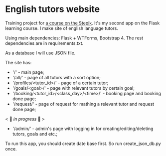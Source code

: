# English tutors website

Training project for [a course on the Stepik](<https://stepik.org/course/61900/>).
It's my second app on the Flask learning course. I make site of english language tutors.

Using main dependencies: Flask + WTForms, Bootstrap 4. The rest dependencies are in requirements.txt.

As a database I will use JSON file.

The site has:
* '/' - main page;
* '/all/' - page of all tutors with a sort option;
* '/profiles/<tutor_id>/' - page of a certain tutor;
* '/goals/\<goal>/' - page with relevant tutors by certain goal;
* '/booking/<tutor_id>/<class_day>/\<time>/' - booking page and booking done page;
* '/request/' - page of request for mathing a relevant tutor and request done page;


< 🔻 *in progress* 🔻 >
* '/admin/' - admin's page with logging in for creating/editing/deleting tutors, goals and etc.;

To run this app, you should create date base first. So run create_json_db.py once.
